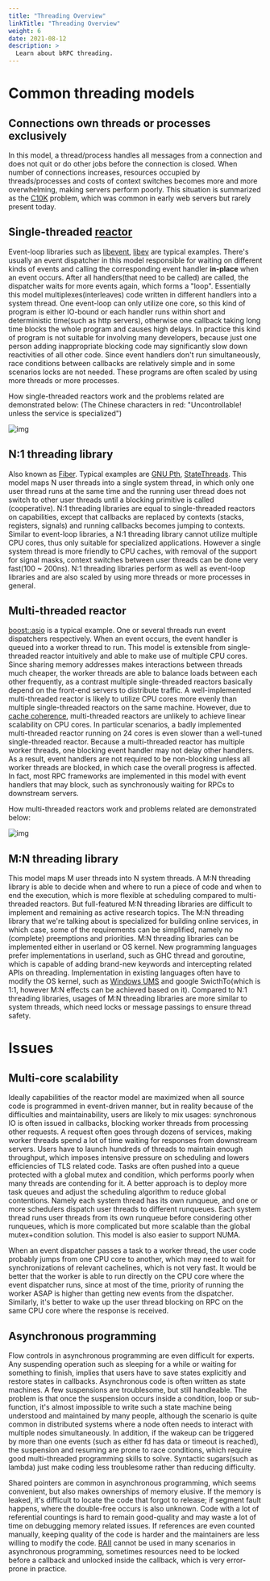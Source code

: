 ```yaml
---
title: "Threading Overview"
linkTitle: "Threading Overview"
weight: 6
date: 2021-08-12
description: >
  Learn about bRPC threading.
---
```

# Common threading models

## Connections own threads or processes exclusively

In this model, a thread/process handles all messages from a connection and does not quit or do other jobs before the connection is closed. When number of connections increases, resources occupied by threads/processes and costs of context switches becomes more and more overwhelming, making servers perform poorly. This situation is summarized as the [C10K](http://en.wikipedia.org/wiki/C10k_problem) problem, which was common in early web servers but rarely present today.

## Single-threaded [reactor](http://en.wikipedia.org/wiki/Reactor_pattern)

Event-loop libraries such as [libevent](http://libevent.org/), [libev](http://software.schmorp.de/pkg/libev.html) are typical examples. There's usually an event dispatcher in this model responsible for waiting on different kinds of events and calling the corresponding event handler **in-place** when an event occurs. After all handlers(that need to be called) are called, the dispatcher waits for more events again, which forms a "loop". Essentially this model multiplexes(interleaves) code written in different handlers into a system thread. One event-loop can only utilize one core, so this kind of program is either IO-bound or each handler runs within short and deterministic time(such as http servers), otherwise one callback taking long time blocks the whole program and causes high delays. In practice this kind of program is not suitable for involving many developers, because just one person adding inappropriate blocking code may significantly slow down reactivities of all other code. Since event handlers don't run simultaneously, race conditions between callbacks are relatively simple and in some scenarios locks are not needed. These programs are often scaled by using more threads or more processes. 

How single-threaded reactors work and the problems related are demonstrated below: (The Chinese characters in red: "Uncontrollable! unless the service is specialized")

![img](/images/docs/threading_overview_1.png)

## N:1 threading library

Also known as [Fiber](http://en.wikipedia.org/wiki/Fiber_(computer_science)). Typical examples are [GNU Pth](http://www.gnu.org/software/pth/pth-manual.html), [StateThreads](http://state-threads.sourceforge.net/index.html). This model maps N user threads into a single system thread, in which only one user thread runs at the same time and the running user thread does not switch to other user threads until a blocking primitive is called (cooperative). N:1 threading libraries are equal to single-threaded reactors on capabilities, except that callbacks are replaced by contexts (stacks, registers, signals) and running callbacks becomes jumping to contexts. Similar to event-loop libraries, a N:1 threading library cannot utilize multiple CPU cores, thus only suitable for specialized applications. However a single system thread is more friendly to CPU caches, with removal of the support for signal masks, context switches between user threads can be done very fast(100 ~ 200ns). N:1 threading libraries perform as well as event-loop libraries and are also scaled by using more threads or more processes in general.

## Multi-threaded reactor

[boost::asio](http://www.boost.org/doc/libs/1_56_0/doc/html/boost_asio.html) is a typical example. One or several threads run event dispatchers respectively. When an event occurs, the event handler is queued into a worker thread to run. This model is extensible from single-threaded reactor intuitively and able to make use of multiple CPU cores. Since sharing memory addresses makes interactions between threads much cheaper, the worker threads are able to balance loads between each other frequently, as a contrast multiple single-threaded reactors basically depend on the front-end servers to distribute traffic. A well-implemented multi-threaded reactor is likely to utilize CPU cores more evenly than multiple single-threaded reactors on the same machine. However, due to [cache coherence](../atomic-instructions/#cacheline), multi-threaded reactors are unlikely to achieve linear scalability on CPU cores. In particular scenarios, a badly implemented multi-threaded reactor running on 24 cores is even slower than a well-tuned single-threaded reactor. Because a multi-threaded reactor has multiple worker threads, one blocking event handler may not delay other handlers. As a result, event handlers are not required to be non-blocking unless all worker threads are blocked, in which case the overall progress is affected. In fact, most RPC frameworks are implemented in this model with event handlers that may block, such as synchronously waiting for RPCs to downstream servers.

How multi-threaded reactors work and problems related are demonstrated below:

![img](/images/docs/threading_overview_2.png)

## M:N threading library

This model maps M user threads into N system threads. A M:N threading library is able to decide when and where to run a piece of code and when to end the execution, which is more flexible at scheduling compared to multi-threaded reactors. But full-featured M:N threading libraries are difficult to implement and remaining as active research topics. The M:N threading library that we're talking about is specialized for building online services, in which case, some of the requirements can be simplified, namely no (complete) preemptions and priorities. M:N threading libraries can be implemented either in userland or OS kernel. New programming languages prefer implementations in userland, such as GHC thread and goroutine, which is capable of adding brand-new keywords and intercepting related APIs on threading. Implementation in existing languages often have to modify the OS kernel, such as [Windows UMS](https://msdn.microsoft.com/en-us/library/windows/desktop/dd627187(v=vs.85).aspx) and google SwicthTo(which is 1:1, however M:N effects can be achieved based on it). Compared to N:1 threading libraries, usages of M:N threading libraries are more similar to system threads, which need locks or message passings to ensure thread safety.

# Issues

## Multi-core scalability

Ideally capabilities of the reactor model are maximized when all source code is programmed in event-driven manner, but in reality because of the difficulties and maintainability, users are likely to mix usages: synchronous IO is often issued in callbacks, blocking worker threads from processing other requests. A request often goes through dozens of services, making worker threads spend a lot of time waiting for responses from downstream servers. Users have to launch hundreds of threads to maintain enough throughput, which imposes intensive pressure on scheduling and lowers efficiencies of TLS related code. Tasks are often pushed into a queue protected with a global mutex and condition, which performs poorly when many threads are contending for it. A better approach is to deploy more task queues and adjust the scheduling algorithm to reduce global contentions. Namely each system thread has its own runqueue, and one or more schedulers dispatch user threads to different runqueues. Each system thread runs user threads from its own runqueue before considering other runqueues, which is more complicated but more scalable than the global mutex+condition solution. This model is also easier to support NUMA.

When an event dispatcher passes a task to a worker thread, the user code probably jumps from one CPU core to another, which may need to wait for synchronizations of relevant cachelines, which is not very fast. It would be better that the worker is able to run directly on the CPU core where the event dispatcher runs, since at most of the time, priority of running the worker ASAP is higher than getting new events from the dispatcher. Similarly, it's better to wake up the user thread blocking on RPC on the same CPU core where the response is received.

## Asynchronous programming

Flow controls in asynchronous programming are even difficult for experts. Any suspending operation such as sleeping for a while or waiting for something to finish, implies that users have to save states explicitly and restore states in callbacks. Asynchronous code is often written as state machines. A few suspensions are troublesome, but still handleable. The problem is that once the suspension occurs inside a condition, loop or sub-function, it's almost impossible to write such a state machine being understood and maintained by many people, although the scenario is quite common in distributed systems where a node often needs to interact with multiple nodes simultaneously. In addition, if the wakeup can be triggered by more than one events (such as either fd has data or timeout is reached), the suspension and resuming are prone to race conditions, which require good multi-threaded programming skills to solve. Syntactic sugars(such as lambda) just make coding less troublesome rather than reducing difficulty.

Shared pointers are common in asynchronous programming, which seems convenient, but also makes ownerships of memory elusive. If the memory is leaked, it's difficult to locate the code that forgot to release; if segment fault happens, where the double-free occurs is also unknown. Code with a lot of referential countings is hard to remain good-quality and may waste a lot of time on debugging memory related issues. If references are even counted manually, keeping quality of the code is harder and the maintainers are less willing to modify the code. [RAII](http://en.wikipedia.org/wiki/Resource_Acquisition_Is_Initialization) cannot be used in many scenarios in asynchronous programming, sometimes resources need to be locked before a callback and unlocked inside the callback, which is very error-prone in practice.